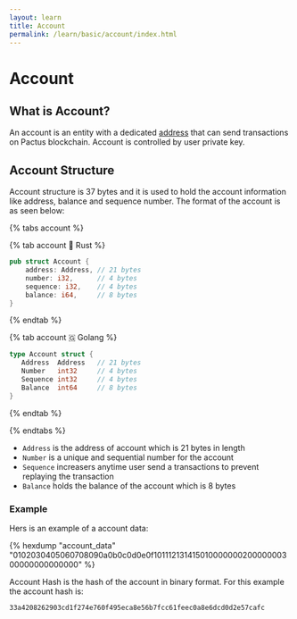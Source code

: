 ```yaml
---
layout: learn
title: Account
permalink: /learn/basic/account/index.html
---
```


# Account

## What is Account?

An account is an entity with a dedicated [address](../cryptography/address) that can send
transactions on Pactus blockchain. Account is controlled by user private key.

## Account Structure

Account structure is 37 bytes and it is used to hold the account information like address, balance
and sequence number. The format of the account is as seen below:

{% tabs account %}

{% tab account 🦀 Rust %}

```rust
pub struct Account {
    address: Address, // 21 bytes
    number: i32,      // 4 bytes
    sequence: i32,    // 4 bytes
    balance: i64,     // 8 bytes
}
```

{% endtab %}

{% tab account 🇬 Golang %}

```go
type Account struct {
   Address  Address   // 21 bytes
   Number   int32     // 4 bytes
   Sequence int32     // 4 bytes
   Balance  int64     // 8 bytes
}
```

{% endtab %}

{% endtabs %}

- `Address` is the address of account which is 21 bytes in length
- `Number` is a unique and sequential number for the account
- `Sequence` increasers anytime user send a transactions to prevent replaying the transaction
- `Balance` holds the balance of the account which is 8 bytes

### Example

Hers is an example of a account data:

{% hexdump "account_data" "0102030405060708090a0b0c0d0e0f10111213141501000000020000000300000000000000" %}

Account Hash is the hash of the account in binary format. For this example the account hash is:

```
33a4208262903cd1f274e760f495eca8e56b7fcc61feec0a8e6dcd0d2e57cafc
```
